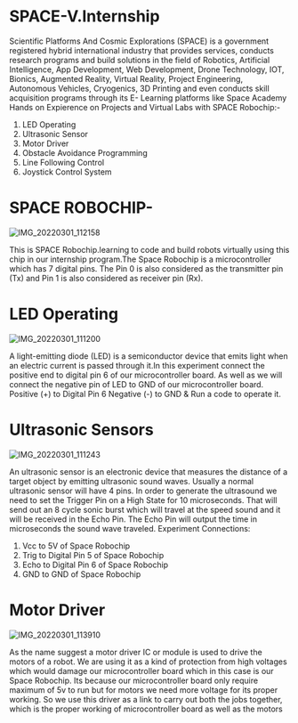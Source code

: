 # SPACE-V.Internship
Scientific Platforms And Cosmic Explorations (SPACE) is a government registered hybrid international industry that provides services, conducts research programs and build solutions in the field of Robotics, Artificial Intelligence, App Development, Web Development, Drone Technology, IOT, Bionics, Augmented Reality, Virtual Reality, Project Engineering, Autonomous Vehicles, Cryogenics, 3D Printing and even conducts skill acquisition programs through its E- Learning platforms like Space Academy
Hands on Expierence on Projects and Virtual Labs with SPACE Robochip:-
1) LED Operating 
2) Ultrasonic Sensor
3) Motor Driver
4) Obstacle Avoidance Programming
5) Line Following Control
6) Joystick Control System

# SPACE ROBOCHIP-

![IMG_20220301_112158](https://user-images.githubusercontent.com/98326728/156113155-513cd7ff-e79a-4eaf-a8d7-e5572c02e1b3.jpg)

This is SPACE Robochip.learning to code and build robots virtually using this chip in our internship program.The Space Robochip is a microcontroller which has 7 digital pins. The Pin 0 is also considered as the transmitter pin (Tx) and Pin 1 is also considered as receiver pin (Rx).

# LED Operating

![IMG_20220301_111200](https://user-images.githubusercontent.com/98326728/156113470-71c944bc-ce5d-45e1-9d1d-180774c77b73.jpg)

A light-emitting diode (LED) is a semiconductor device that emits light when an electric current is passed through it.In this experiment connect the positive end to digital pin 6 of our microcontroller board. As well as we will connect the negative pin of LED to GND of our microcontroller board. Positive (+) to Digital Pin 6 Negative (-) to GND & Run a code to operate it.

# Ultrasonic Sensors

![IMG_20220301_111243](https://user-images.githubusercontent.com/98326728/156113889-81bbbbc4-b26d-47b4-8556-5136cea631ed.jpg)

An ultrasonic sensor is an electronic device that measures the distance of a target object by emitting ultrasonic sound waves. Usually a normal ultrasonic sensor will have 4 pins. In order to generate the ultrasound we need to set the Trigger Pin on a High State for 10 microseconds. That will send out an 8 cycle sonic burst which will travel at the speed sound and it will be received in the Echo Pin. The Echo Pin will output the time in microseconds the sound wave traveled.
Experiment Connections:
1) Vcc to 5V of Space Robochip
2) Trig to Digital Pin 5 of Space Robochip
3) Echo to Digital Pin 6 of Space Robochip
4) GND to GND of Space Robochip

# Motor Driver

![IMG_20220301_113910](https://user-images.githubusercontent.com/98326728/156114801-ac2a7a3e-0e0f-43dd-908d-d88b10e92f09.jpg)

As the name suggest a motor driver IC or module is used to drive the motors of a robot. We are using it as a kind of protection from high voltages which would damage our microcontroller board which in this case is our Space Robochip. Its because our microcontroller board only require maximum of 5v to run but for motors we need more voltage for its proper working. So we use this driver as a link to carry out both the jobs together, which is the proper working of microcontroller board as well as the motors
